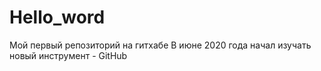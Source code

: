 # Hello_word
Мой первый репозиторий на гитхабе
В июне 2020 года начал изучать новый инструмент - GitHub
